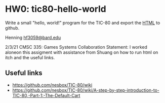# HW0: tic80-hello-world

Write a small "hello, world!" program for the TIC-80 and export the [HTML](https://twitter.com/i/status/1245387000477253633) to github.

Henning hf3059@bard.edu

2/3/21
CMSC 335: Games Systems
Collaboration Statement: I worked aloneon this assigment
with assistance from Shuang on how to run html on itch and the useful links.

## Useful links

- <https://github.com/nesbox/TIC-80/wiki>
- <https://github.com/nesbox/TIC-80/wiki/A-step-by-step-introduction-to-TIC-80,-Part-1:-The-Default-Cart>

